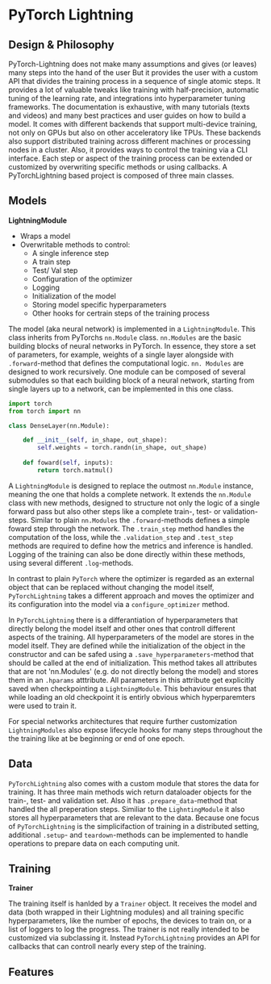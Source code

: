 # PyTorch Lightning

## Design & Philosophy

PyTorch-Lightning does not make many assumptions and gives (or leaves) many steps into the hand of the user
But it provides the user with a custom API that divides the training process in a sequence of single atomic steps.
It provides a lot of valuable tweaks like training with half-precision, automatic tuning of the learning rate, and integrations into hyperparameter tuning frameworks.
The documentation is exhaustive, with many tutorials (texts and videos) and many best practices and user guides on how to build a model.
It comes with different backends that support multi-device training, not only on GPUs but also on other acceleratory like TPUs. These backends also support distributed training across different machines or processing nodes in a cluster.
Also, it provides ways to control the training via a CLI interface.
Each step or aspect of the training process can be extended or customized by overwriting specific methods or using callbacks.
A PyTorchLightning based project is composed of three main classes. 


## Models

__LightningModule__

* Wraps a model 
* Overwritable methods to control:
	* A single inference step
	* A train step
	* Test/ Val step
	* Configuration of the optimizer
	* Logging
	* Initialization of the model
	* Storing model specific hyperparameters
	* Other hooks for certrain steps of the training process

The model (aka neural network) is implemented in a `LightningModule`.
This class inherits from PyTorchs `nn.Module` class. `nn.Modules` are the basic building blocks of neural networks in PyTorch. In essence, they store a set of parameters, for example, weights of a single layer alongside with `.forward`-method that defines the computational logic.
`nn. Modules` are designed to work recursively. One module can be composed of several submodules so that each building block of a neural network, starting from single layers up to a network, can be implemented in this one class.

```python
import torch 
from torch import nn

class DenseLayer(nn.Module):

	def __init__(self, in_shape, out_shape):
		self.weights = torch.randn(in_shape, out_shape)
	
	def foward(self, inputs):
		return torch.matmul()
```
A `LightningModule` is designed to replace the outmost `nn.Module` instance, meaning the one that holds a complete network.
It extends the `nn.Module` class with new methods, designed to structure not only the logic of a single forward pass but also other steps like a complete train-, test- or validation-steps.
Similar to plain `nn.Modules` the `.forward`-methods defines a simple foward step through the network. The `.train_step` method handles the computation of the loss, while the `.validation_step` and `.test_step` methods are required to define how the metrics and inference is handled.
Logging of the training can also be done directly within these methods, using several different `.log`-methods.

In contrast to plain `PyTorch` where the optimizer is regarded as an external object that can be replaced without changing the model itself, `PyTorchLightning` takes a different approach and moves the optimizer and its configuration into the model via a `configure_optimizer` method.

In `PyTorchLightning` there is a differantiation of hyperparameters that directly belong the model itself and other ones that controll different aspects of the training. All hyperparameters of the model are stores in the model itself. They are defined while the initialization of the object in the constructor and can be safed using a `.save_hyperparameters`-method that should be called at the end of initialization. This method takes all attributes that are not 'nn.Modules' (e.g. do not directly belong the model) and stores them in an `.hparams` atttribute. All parameters in this attribute get explicitly saved when checkpointing a `LightningModule`. This behaviour ensures that while loading an old checkpoint it is entirly obvious which hyperparemters were used to train it.

For special networks architectures that require further customization `LightningModules` also expose lifecycle hooks for many steps throughout the the training like at be beginning or end of one epoch.


## Data

`PyTorchLightning` also comes with a custom module that stores the data for training.
It has three main methods wich return dataloader objects for the train-, test- and validation set.
Also it has `.prepare_data`-method that handled the all preperation steps. Similiar to the `LighntingModule` it also stores all hyperparameters that are relevant to the data.
Because one focus of `PyTorchLightning` is the simplicifaction of training in a distributed setting, additional `.setup`- and `teardown`-methods can be implemented to handle operations to prepare data on each computing unit.
  
## Training

__Trainer__

The training itself is hanlded by a `Trainer` object. It receives the model and data (both wrapped in their Lightning modules) and all training specific hyperparameters, like the number of epochs, the devices to train on, or a list of loggers to log the progress. The trainer is not really intended to be customized via subclassing it. Instead `PyTorchLightning` provides an API for callbacks that can controll nearly every step of the training.

## Features

